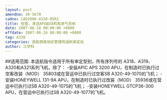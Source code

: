 ```yaml
---
layout: post
amendno: 39-5670
cadno: CAD2006-A320-05R2
title: 检查、清洁APU起动机和进气系统
date: 2007-06-18 00:00:00 +0800
effdate: 2007-06-26 00:00:00 +0800
tag: A320
categories: 民航西南地区管理局适航审定处
author: 江学科
---
```


##适用范围:
本适航指令适用于所有审定型别，所有序列号的 A318、A319、A320和A321系列飞机，除了：
-安装APIC APS 3200 APU，在制造时已执行过空客改装（MOD） 35803或在营运中已执行过空客SB A320-49-1070的飞机；
-安装HONEYWELL 131-9A APU，在制造时已执行过改装（MOD） 35936或在营运中已执行过SB A320-49-1075的飞机；
-安装HONEYWELL GTCP36-300 APU，在营运中已执行过SB A320-49-1077的飞机。

